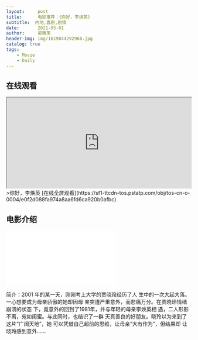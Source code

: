 ```yaml
---  
layout:     post  
title:      电影推荐：《你好，李焕英》
subtitle:  内地,喜剧,剧情
date:       2021-05-01
author:     梁舞策  
header-img: img/1619844292960.jpg
catalog: true  
tags:  
    - Movie
    - Daily  
---  
```

## 在线观看  
   
  
<iframe src="https://sf1-ttcdn-tos.pstatp.com/obj/tos-cn-o-0004/e0f2d088fa974a8aa6fd6ca920b0afbc" width="100%" height="248"></iframe>
>你好，李焕英 [在线全屏观看](https://sf1-ttcdn-tos.pstatp.com/obj/tos-cn-o-0004/e0f2d088fa974a8aa6fd6ca920b0afbc)
  
## 电影介绍

<iframe src="//player.bilibili.com/player.html?aid=801592028&bvid=BV1Qy4y1n7Za&cid=294424458&page=1" scrolling="no" border="0" frameborder="no" framespacing="0" allowfullscreen="true"> </iframe>

  
  
  
简介：2001 年的某一天，刚刚考上大学的贾晓玲经历了人 生中的一次大起大落。一心想要成为母亲骄傲的她却因母 亲突遭严重意外，而悲痛万分。在贾晓玲情绪崩溃的状态 下，竟意外的回到了1981年，并与年轻的母亲李焕英相 遇，二人形影不离，宛如闺蜜。与此同时，也结识了一群 天真善良的好朋友。晓玲以为来到了这片“广阔天地”，她 可以凭借自己超前的思维，让母亲“大有作为”，但结果却 让晓玲感到意外..….
